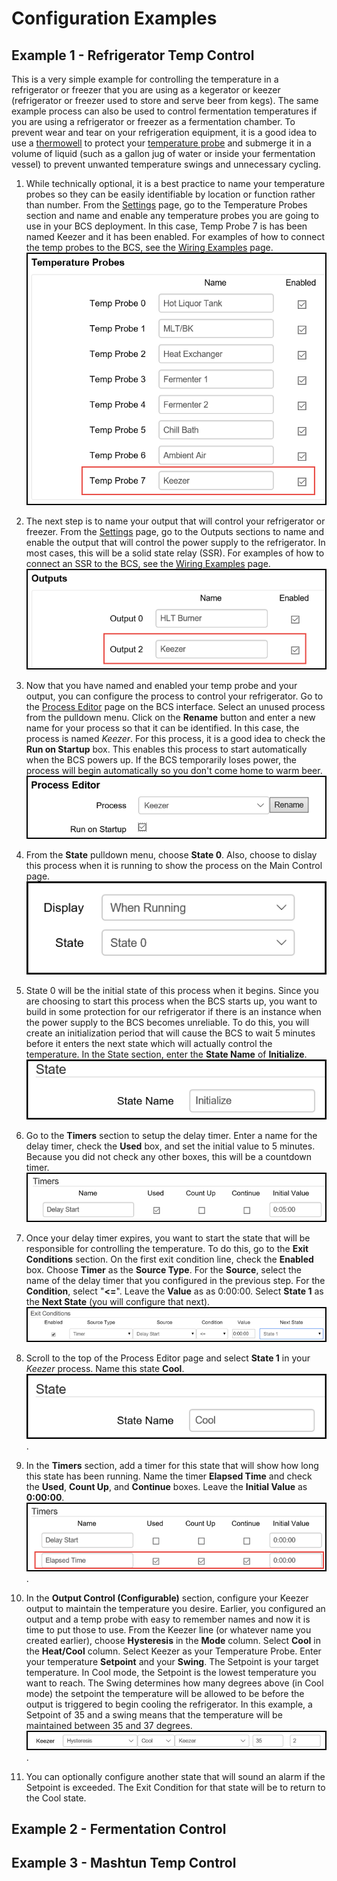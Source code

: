 # Configuration Examples #

## Example 1 - Refrigerator Temp Control ##

This is a very simple example for controlling the temperature in a refrigerator or freezer that you are using as a kegerator or keezer (refrigerator or freezer used to store and serve beer from kegs). The same example process can also be used to control fermentation temperatures if you are using a refrigerator or freezer as a fermentation chamber. To prevent wear and tear on your refrigeration equipment, it is a good idea to use a [thermowell](http://www.brewershardware.com/Thermowells/) to protect your [temperature probe](http://www.brewershardware.com/BCS-460-Temperature-Sensors/) and submerge it in a volume of liquid (such as a gallon jug of water or inside your fermentation vessel) to prevent unwanted temperature swings and unnecessary cycling.

1. While technically optional, it is a best practice to name your temperature probes so they can be easily identifiable by location or function rather than number. From the [Settings](settings.md) page, go to the Temperature Probes section and name and enable any temperature probes you are going to use in your BCS deployment. In this case, Temp Probe 7 is has been named Keezer and it has been enabled. For examples of how to connect the temp probes to the BCS, see the [Wiring Examples](wiring.md) page.
![temp probe naming](img/examples/example1_1.png)

2. The next step is to name your output that will control your refrigerator or freezer. From the [Settings](settings.md) page, go to the Outputs sections to name and enable the output that will control the power supply to the refrigerator. In most cases, this will be a solid state relay (SSR). For examples of how to connect an SSR to the BCS, see the [Wiring Examples](wiring.md) page.
![output naming](img/examples/example1_2.png)

3. Now that you have named and enabled your temp probe and your output, you can configure the process to control your refrigerator. Go to the [Process Editor](process_editor.md) page on the BCS interface. Select an unused process from the pulldown menu. Click on the **Rename** button and enter a new name for your process so that it can be identified. In this case, the process is named *Keezer*. For this process, it is a good idea to check the **Run on Startup** box. This enables this process to start automatically when the BCS powers up. If the BCS temporarily loses power, the process will begin automatically so you don't come home to warm beer.
![process naming](img/examples/example1_3.png)

4. From the **State** pulldown menu, choose **State 0**. Also, choose to dislay this process when it is running to show the process on the Main Control page.
![choosing a state](img/examples/example1_4.png)

5. State 0 will be the initial state of this process when it begins. Since you are choosing to start this process when the BCS starts up, you want to build in some protection for our refrigerator if there is an instance when the power supply to the BCS becomes unreliable. To do this, you will create an initialization period that will cause the BCS to wait 5 minutes before it enters the next state which will actually control the temperature. In the State section, enter the **State Name** of **Initialize**.
![state naming](img/examples/example1_5.png)

6. Go to the **Timers** section to setup the delay timer. Enter a name for the delay timer, check the **Used** box, and set the initial value to 5 minutes. Because you did not check any other boxes, this will be a countdown timer.
![timer naming](img/examples/example1_6.png)

7. Once your delay timer expires, you want to start the state that will be responsible for controlling the temperature. To do this, go to the **Exit Conditions** section. On the first exit condition line, check the **Enabled** box. Choose **Timer** as the **Source Type**. For the **Source**, select the name of the delay timer that you configured in the previous step. For the **Condition**, select "**<=**". Leave the **Value** as as 0:00:00. Select **State 1** as the **Next State** (you will configure that next).
![exit conditions](img/examples/example1_7.png)

8. Scroll to the top of the Process Editor page and select **State 1** in your *Keezer* process. Name this state **Cool**.
![state 2](img/examples/example1_8.png).

9. In the **Timers** section, add a timer for this state that will show how long this state has been running. Name the timer **Elapsed Time** and check the **Used**, **Count Up**, and **Continue** boxes. Leave the **Initial Value** as **0:00:00**.
![elapsed timer](img/examples/example1_9.png).

10. In the **Output Control (Configurable)** section, configure your Keezer output to maintain the temperature you desire. Earlier, you configured an output and a temp probe with easy to remember names and now it is time to put those to use. From the Keezer line (or whatever name you created earlier), choose **Hysteresis** in the **Mode** column. Select **Cool** in the **Heat/Cool** column. Select Keezer as your Temperature Probe. Enter your temperature **Setpoint** and your **Swing**. The Setpoint is your target temperature. In Cool mode, the Setpoint is the lowest temperature you want to reach. The Swing determines how many degrees above (in Cool mode) the setpoint the temperature will be allowed to be before the output is triggered to begin cooling the refrigerator. In this example, a Setpoint of 35 and a swing means that the temperature will be maintained between 35 and 37 degrees. 
![output control](img/examples/example1_10.png).

11. You can optionally configure another state that will sound an alarm if the Setpoint is exceeded. The Exit Condition for that state will be to return to the Cool state.

## Example 2 - Fermentation Control ##

## Example 3 - Mashtun Temp Control ##